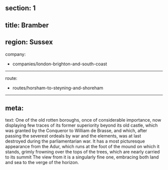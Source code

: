 section: 1
----
title: Bramber
----
region: Sussex
----
company:
- companies/london-brighton-and-south-coast
----
route:
- routes/horsham-to-steyning-and-shoreham
----
meta:
----
text: One of the old rotten boroughs, once of considerable importance, now displaying few traces of its former superiority beyond its old castle, which was granted by the Conqueror to William de Brasse, and which, after passing the severest ordeals by war and the elements, was at last destroyed during the parliamentarian war. It has a most picturesque appearance from the Adur, which runs at the foot of the mound on which it stands, grimly frowning over the tops of the trees, which are nearly carried to its summit The view from it is a singularly fine one, embracing both land and sea to the verge of the horizon.